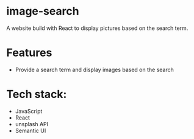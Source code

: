 # image-search

A website build with React to display pictures based on the search term.

<h1>Features</h1>
<ul>
  <li>Provide a search term and display images based on the search</li>
</ul>

<h1>Tech stack:</h1>
<ul>
  <li>JavaScript</li>
  <li>React</li>
  <li>unsplash API</li>
  <li>Semantic UI</li>
</ul>
